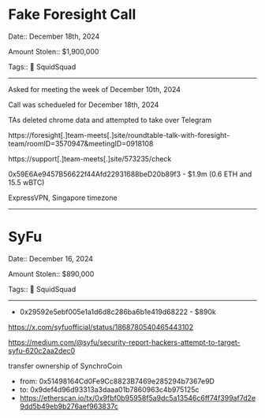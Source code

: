 # Fake Foresight Call

Date:: December 18th, 2024

Amount Stolen:: $1,900,000

Tags:: 🔑 SquidSquad

---


Asked for meeting the week of December 10th, 2024

Call was schedueled for December 18th, 2024

TAs deleted chrome data and attempted to take over Telegram

https://foresight[.]team-meets[.]site/roundtable-talk-with-foresight-team/roomID=3570947&meetingID=0918108

https://support[.]team-meets[.]site/573235/check


0x59E6Ae9457B56622f44Afd22931688beD20b89f3 - $1.9m (0.6 ETH and 15.5 wBTC)

ExpressVPN, Singapore timezone


---


# SyFu 

Date:: December 16, 2024

Amount Stolen:: $890,000

Tags:: 🔑 SquidSquad


---


- 0x29592e5ebf005e1a1d6d8c286ba6b1e419d68222 - $890k

https://x.com/syfuofficial/status/1868780540465443102

https://medium.com/@syfu/security-report-hackers-attempt-to-target-syfu-620c2aa2dec0

transfer ownership of SynchroCoin

- from: 0x51498164Cd0Fe9Cc8823B7469e285294b7367e9D
- to: 0x9def4d96d93313a3daaa01b7860963c4b975125c
- https://etherscan.io/tx/0x9fbf0b95958f5a9dc5a13546c6ff74f399af7d2e9dd5b49eb9b276aef963837c
